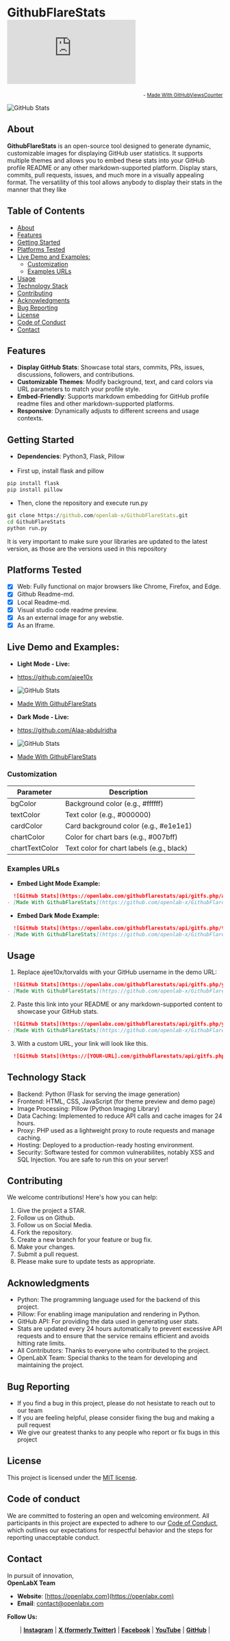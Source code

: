 # GithubFlareStats ![GitHubViewsCounter](https://openlabx.com/githubviewscounter/api/gitvcr.php?username=openlab-x&repository=GithubFlareStats&theme=dark)
<div align="right">
  <sub>- <a href="https://github.com/openlab-x/GitHubViewsCounter">Made With GitHubViewsCounter</a></sub>
</div>


![GitHub Stats](logo/logo_v1_0_2.png)

 
## About

**GithubFlareStats** is an open-source tool designed to generate dynamic, customizable images for displaying GitHub user statistics. It supports multiple themes and allows you to embed these stats into your GitHub profile README or any other markdown-supported platform. Display stars, commits, pull requests, issues, and much more in a visually appealing format. The versatility of this tool allows anybody to display their stats in the manner that they like


## Table of Contents

- [About](#about)
- [Features](#features)
- [Getting Started](#getting-started)
- [Platforms Tested](#platforms-tested)
- [Live Demo and Examples:](#live-demo-and-examples)
  - [Customization](#customization)
  - [Examples URLs](#examples-urls)
- [Usage](#usage)
- [Technology Stack](#technology-stack)
- [Contributing](#contributing)
- [Acknowledgments](#acknowledgments)
- [Bug Reporting](#bug-reporting)
- [License](#license)
- [Code of Conduct](#code-of-conduct)
- [Contact](#contact)

## Features

- **Display GitHub Stats**: Showcase total stars, commits, PRs, issues, discussions, followers, and contributions.
- **Customizable Themes**: Modify background, text, and card colors via URL parameters to match your profile style.
- **Embed-Friendly**: Supports markdown embedding for GitHub profile readme files and other markdown-supported platforms.
- **Responsive**: Dynamically adjusts to different screens and usage contexts.

## Getting Started
- **Dependencies**: Python3, Flask, Pillow<br/><br/>
- First up, install flask and pillow
```bash
pip install flask
pip install pillow
```
- Then, clone the repository and execute run.py
```cmd
git clone https://github.com/openlab-x/GithubFlareStats.git
cd GithubFlareStats
python run.py
```
It is very important to make sure your libraries are updated to the latest version, as those are the versions used in this repository

## Platforms Tested
- [x] Web: Fully functional on major browsers like Chrome, Firefox, and Edge.
- [x] Github Readme-md.
- [x] Local Readme-md.
- [x] Visual studio code readme preview.
- [x] As an external image for any webstie.
- [x] As an Iframe.

## Live Demo and Examples:


  - **Light Mode - Live:**
  - https://github.com/ajee10x
  - ![GitHub Stats](https://openlabx.com/githubflarestats/api/gitfs.php/ajee10x?response=image&bgColor=%23ffffff&textColor=%23000000&cardColor=%23e1e1e1&chartColor=%23007bff&chartTextColor=black)
  - [Made With GithubFlareStats](https://github.com/openlab-x/GithubFlareStats)


  - **Dark Mode - Live:**
  - https://github.com/Alaa-abdulridha
  - ![GitHub Stats](https://openlabx.com/githubflarestats/api/gitfs.php/Alaa-abdulridha?response=image&bgColor=%231e1e1e&textColor=%23f0f0f0&cardColor=%23333&chartColor=%23ff9800&chartTextColor=white)
  - [Made With GithubFlareStats](https://github.com/openlab-x/GithubFlareStats)

### Customization

| Parameter | Description |
| --- | --- |
| bgColor | Background color (e.g., #ffffff) |
| textColor | Text color (e.g., #000000) |
| cardColor | Card background color (e.g., #e1e1e1) |
| chartColor | Color for chart bars (e.g., #007bff) |
| chartTextColor | Text color for chart labels (e.g., black) |


### Examples URLs

  - **Embed Light Mode Example:**
  ```md
    ![GitHub Stats](https://openlabx.com/githubflarestats/api/gitfs.php/ajee10x?response=image&bgColor=%23ffffff&textColor=%23000000&cardColor=%23e1e1e1&chartColor=%23007bff&chartTextColor=black)
- [Made With GithubFlareStats](https://github.com/openlab-x/GithubFlareStats)
  ```
  - **Embed Dark Mode Example:**
  ```md
    ![GitHub Stats](https://openlabx.com/githubflarestats/api/gitfs.php/torvalds?response=image&bgColor=%231e1e1e&textColor=%23f0f0f0&cardColor=%23333&chartColor=%23ff9800&chartTextColor=white)
- [Made With GithubFlareStats](https://github.com/openlab-x/GithubFlareStats)
  ```


## Usage

1. Replace ajee10x/torvalds with your GitHub username in the demo URL:
  ```md
    ![GitHub Stats](https://openlabx.com/githubflarestats/api/gitfs.php/your-username?response=image))
- [Made With GithubFlareStats](https://github.com/openlab-x/GithubFlareStats)
  ```
2. Paste this link into your README or any markdown-supported content to showcase your GitHub stats.
  ```md
    ![GitHub Stats](https://openlabx.com/githubflarestats/api/gitfs.php/your-username?response=image&bgColor=%23f0f0f0&textColor=%23000000&cardColor=%23d9e6f2&chartColor=%23007bff&chartTextColor=black))
- [Made With GithubFlareStats](https://github.com/openlab-x/GithubFlareStats)
  ```
3. With a custom URL, your link will look like this.
  ```md
    ![GitHub Stats](https://[YOUR-URL].com/githubflarestats/api/gitfs.php/your-username?response=image))
  ```

## Technology Stack
- Backend: Python (Flask for serving the image generation)
- Frontend: HTML, CSS, JavaScript (for theme preview and demo page)
- Image Processing: Pillow (Python Imaging Library)
- Data Caching: Implemented to reduce API calls and cache images for 24 hours.
- Proxy: PHP used as a lightweight proxy to route requests and manage caching.
- Hosting: Deployed to a production-ready hosting environment.
- Security: Software tested for common vulnerabilites, notably XSS and SQL Injection. You are safe to run this on your server!

## Contributing
 We welcome contributions! Here's how you can help:
  
  1. Give the project a STAR.
  2. Follow us on Github.
  3. Follow us on Social Media.
  4. Fork the repository.
  5. Create a new branch for your feature or bug fix.
  6. Make your changes.
  7. Submit a pull request.
  8. Please make sure to update tests as appropriate.


## Acknowledgments
- Python: The programming language used for the backend of this project.
- Pillow: For enabling image manipulation and rendering in Python.
- GitHub API: For providing the data used in generating user stats.
- Stats are updated every 24 hours automatically to prevent excessive API requests and to ensure that the service remains efficient and avoids hitting rate limits.
- All Contributors: Thanks to everyone who contributed to the project.
- OpenLabX Team: Special thanks to the team for developing and maintaining the project.

## Bug Reporting
- If you find a bug in this project, please do not hesistate to reach out to our team
- If you are feeling helpful, please consider fixing the bug and making a pull request
- We give our greatest thanks to any people who report or fix bugs in this project
  
## License
This project is licensed under the [MIT license](LICENSE).

## Code of conduct

We are committed to fostering an open and welcoming environment. All participants in this project are expected to adhere to our [Code of Conduct](CODE_OF_CONDUCT.md), which outlines our expectations for respectful behavior and the steps for reporting unacceptable conduct.

## Contact

In pursuit of innovation,  
**OpenLabX Team**

- **Website**: [https://openlabx.com](https://openlabx.com)
- **Email**: contact@openlabx.com

**Follow Us:**

<div align="center">
| <a href="https://www.instagram.com/openlabx_official/" target="_blank"><strong>Instagram</strong></a> |
<a href="https://x.com/openlabx" target="_blank"><strong>X (formerly Twitter)</strong></a> |
<a href="https://www.facebook.com/openlabx/" target="_blank"><strong>Facebook</strong></a> |
<a href="https://www.youtube.com/@OpenLabX" target="_blank"><strong>YouTube</strong></a> |
<a href="https://github.com/openlab-x" target="_blank"><strong>GitHub</strong></a> |
</div>
